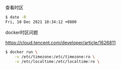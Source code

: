 查看时区

```sh
$ date -R
Fri, 10 Dec 2021 10:34:12 +0800
```



docker时区问题

https://cloud.tencent.com/developer/article/1626811

```sh
$ docker run \
	-v /etc/timezone:/etc/timezone:ro \
	-v /etc/localtime:/etc/localtime:ro \
```

